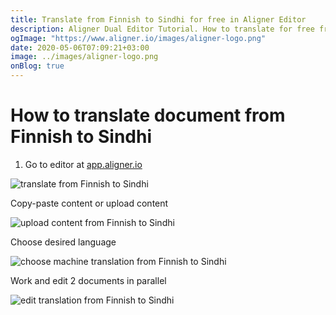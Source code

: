 ```yaml
---
title: Translate from Finnish to Sindhi for free in Aligner Editor
description: Aligner Dual Editor Tutorial. How to translate for free from Finnish to Sindhi. Aligner is multilingual document management platform. 
ogImage: "https://www.aligner.io/images/aligner-logo.png"
date: 2020-05-06T07:09:21+03:00
image: ../images/aligner-logo.png
onBlog: true
---
```


# How to translate document from Finnish to Sindhi

1. Go to editor at [app.aligner.io](https://app.aligner.io "Aligner App web page")

![translate from Finnish to Sindhi](../aligner-blank-editor.png "translate from Finnish to Sindhi")

Copy-paste content or upload content

![upload content from Finnish to Sindhi](../aligner-uploaded-document.png "upload content from Finnish to Sindhi")

Choose desired language

![choose machine translation from Finnish to Sindhi](../aligner-language-dropdown.png "choose machine translation from Finnish to Sindhi")

Work and edit 2 documents in parallel

![edit translation from Finnish to Sindhi](../aligner-double-sitded-editor.png "edit translation from Finnish to Sindhi")

